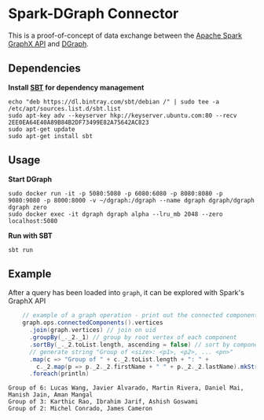 # Spark-DGraph Connector
This is a proof-of-concept of data exchange between the [Apache Spark](http://spark.apache.org/) [GraphX API](https://spark.apache.org/graphx/) and [DGraph](https://dgraph.io/).

## Dependencies

**Install [SBT](https://www.scala-sbt.org/) for dependency management**

```
echo "deb https://dl.bintray.com/sbt/debian /" | sudo tee -a /etc/apt/sources.list.d/sbt.list
sudo apt-key adv --keyserver hkp://keyserver.ubuntu.com:80 --recv 2EE0EA64E40A89B84B2DF73499E82A75642AC823
sudo apt-get update
sudo apt-get install sbt
```

## Usage

**Start DGraph**
```
sudo docker run -it -p 5080:5080 -p 6080:6080 -p 8080:8080 -p 9080:9080 -p 8000:8000 -v ~/dgraph:/dgraph --name dgraph dgraph/dgraph dgraph zero
sudo docker exec -it dgraph dgraph alpha --lru_mb 2048 --zero localhost:5080
```

**Run with SBT**
```
sbt run
```

## Example

After a query has been loaded into `graph`, it can be explored with Spark's GraphX API

```Scala
    // example of a graph operation - print out the connected components
    graph.ops.connectedComponents().vertices
      .join(graph.vertices) // join on uid
      .groupBy(_._2._1) // group by root vertex of each component
      .sortBy(_._2.toList.length, ascending = false) // sort by component size
      // generate string "Group of <size>: <p1>, <p2>, ... <pn>"
      .map(c => "Group of " + c._2.toList.length + ": " +
        c._2.map(p => p._2._2.firstName + " " + p._2._2.lastName).mkString(", "))
      .foreach(println)
```

```
Group of 6: Lucas Wang, Javier Alvarado, Martin Rivera, Daniel Mai, Manish Jain, Aman Mangal
Group of 3: Karthic Rao, Ibrahim Jarif, Ashish Goswami
Group of 2: Michel Conrado, James Cameron
```
